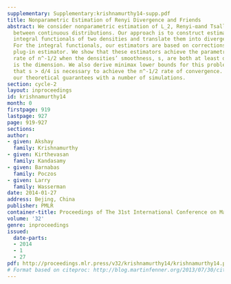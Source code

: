 ```yaml
---
supplementary: Supplementary:krishnamurthy14-supp.pdf
title: Nonparametric Estimation of Renyi Divergence and Friends
abstract: We consider nonparametric estimation of L_2, Renyi-αand Tsallis-αdivergences
  between continuous distributions. Our approach is to construct estimators for particular
  integral functionals of two densities and translate them into divergence estimators.
  For the integral functionals, our estimators are based on corrections of a preliminary
  plug-in estimator. We show that these estimators achieve the parametric convergence
  rate of n^-1/2 when the densities’ smoothness, s, are both at least d/4 where d
  is the dimension. We also derive minimax lower bounds for this problem which confirm
  that s > d/4 is necessary to achieve the n^-1/2 rate of convergence. We validate
  our theoretical guarantees with a number of simulations.
section: cycle-2
layout: inproceedings
id: krishnamurthy14
month: 0
firstpage: 919
lastpage: 927
page: 919-927
sections: 
author:
- given: Akshay
  family: Krishnamurthy
- given: Kirthevasan
  family: Kandasamy
- given: Barnabas
  family: Poczos
- given: Larry
  family: Wasserman
date: 2014-01-27
address: Bejing, China
publisher: PMLR
container-title: Proceedings of The 31st International Conference on Machine Learning
volume: '32'
genre: inproceedings
issued:
  date-parts:
  - 2014
  - 1
  - 27
pdf: http://proceedings.mlr.press/v32/krishnamurthy14/krishnamurthy14.pdf
# Format based on citeproc: http://blog.martinfenner.org/2013/07/30/citeproc-yaml-for-bibliographies/
---
```

